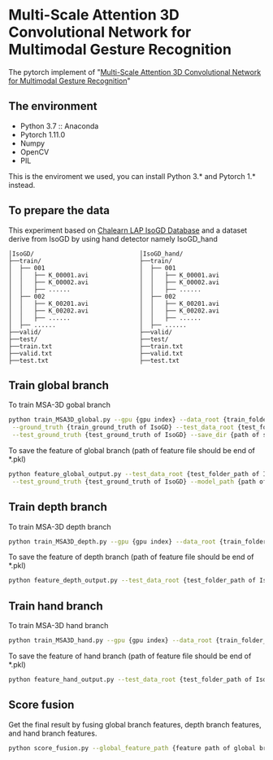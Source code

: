 # Multi-Scale Attention 3D Convolutional Network for Multimodal Gesture Recognition

The pytorch implement of "[Multi-Scale Attention 3D Convolutional Network for 
Multimodal Gesture Recognition](https://www.mdpi.com/1424-8220/22/6/2405)"

## The environment

- Python 3.7 :: Anaconda
- Pytorch 1.11.0
- Numpy
- OpenCV
- PIL 

This is the enviroment we used, you can install Python 3.* and Pytorch 1.* instead. 

## To prepare the data
This experiment based on [Chalearn LAP IsoGD Database](http://www.cbsr.ia.ac.cn/users/jwan/database/isogd.html) and a dataset derive from IsoGD by using hand detector namely IsoGD_hand
```
│IsoGD/                             │IsoGD_hand/
├──train/                           ├──train/
│  ├── 001                          │  ├── 001
│  │   ├── K_00001.avi              │  │   ├── K_00001.avi
│  │   ├── K_00002.avi              │  │   ├── K_00002.avi
│  │   ├── ......                   │  │   ├── ......
│  ├── 002                          │  ├── 002
│  │   ├── K_00201.avi              │  │   ├── K_00201.avi
│  │   ├── K_00202.avi              │  │   ├── K_00202.avi
│  │   ├── ......                   │  │   ├── ......
│  ├── ......                       │  ├── ......
├──valid/                           ├──valid/
├──test/                            ├──test/
├──train.txt                        ├──train.txt
├──valid.txt                        ├──valid.txt
├──test.txt                         ├──test.txt
```
## Train global branch

To train MSA-3D gobal branch
```bash
python train_MSA3D_global.py --gpu {gpu index} --data_root {train_folder_path of IsoGD} --hand_data_root {train_folder_path of IsoGD_hand}\
 --ground_truth {train_ground_truth of IsoGD} --test_data_root {test_folder_path of IsoGD} --test_hand_root {test_folder_path of IsoGD_hand}\
 --test_ground_truth {test_ground_truth of IsoGD} --save_dir {path of save model}
```
To save the feature of global branch (path of feature file should be end of *.pkl)
```bash
python feature_global_output.py --test_data_root {test_folder_path of IsoGD} --test_hand_root {test_folder_path of IsoGD_hand}\
 --test_ground_truth {test_ground_truth of IsoGD} --model_path {path of saved model} --feature_save_path {feature file path will be saved}
```

## Train depth branch
To train MSA-3D depth branch
```bash
python train_MSA3D_depth.py --gpu {gpu index} --data_root {train_folder_path of IsoGD} --ground_truth {train_ground_truth of IsoGD} --test_data_root {test_folder_path of IsoGD} --test_ground_truth {test_ground_truth of IsoGD} --save_dir {path of save model}
```
To save the feature of depth branch (path of feature file should be end of *.pkl)
```bash
python feature_depth_output.py --test_data_root {test_folder_path of IsoGD} --test_ground_truth {test_ground_truth of IsoGD} --model_path {path of saved model} --feature_save_path {feature file path will be saved}
```

## Train hand branch
To train MSA-3D hand branch
```bash
python train_MSA3D_hand.py --gpu {gpu index} --data_root {train_folder_path of IsoGD_hand} --ground_truth {train_ground_truth of IsoGD_hand} --test_data_root {test_folder_path of IsoGD_hand} --test_ground_truth {test_ground_truth of IsoGD_hand} --save_dir {path of save model}
```
To save the feature of hand branch (path of feature file should be end of *.pkl)
```bash
python feature_hand_output.py --test_data_root {test_folder_path of IsoGD_hand} --test_ground_truth {test_ground_truth of IsoGD_hand} --model_path {path of saved model} --feature_save_path {feature file path will be saved}
```

## Score fusion
Get the final result by fusing global branch features, depth branch features, and hand branch features.
```bash
python score_fusion.py --global_feature_path {feature path of global branch} --depth_feature_path {feature path of depth branch} --hand_feature_path {feature path of hand branch} --groud_truth_path {test_ground_truth of IsoGD}
```